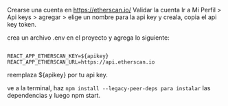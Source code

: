 Crearse una cuenta en https://etherscan.io/
Validar la cuenta
Ir a Mi Perfil > Api keys > agregar > elige un nombre para la api key y creala, copia el api key token.

crea un archivo .env en el proyecto y agrega lo siguiente: 

```

REACT_APP_ETHERSCAN_KEY=${apikey}
REACT_APP_ETHERSCAN_URL=https://api.etherscan.io

```

reemplaza ${apikey} por tu api key.

ve a la terminal, haz ``` npm install --legacy-peer-deps para instalar ``` las dependencias y luego npm start.
